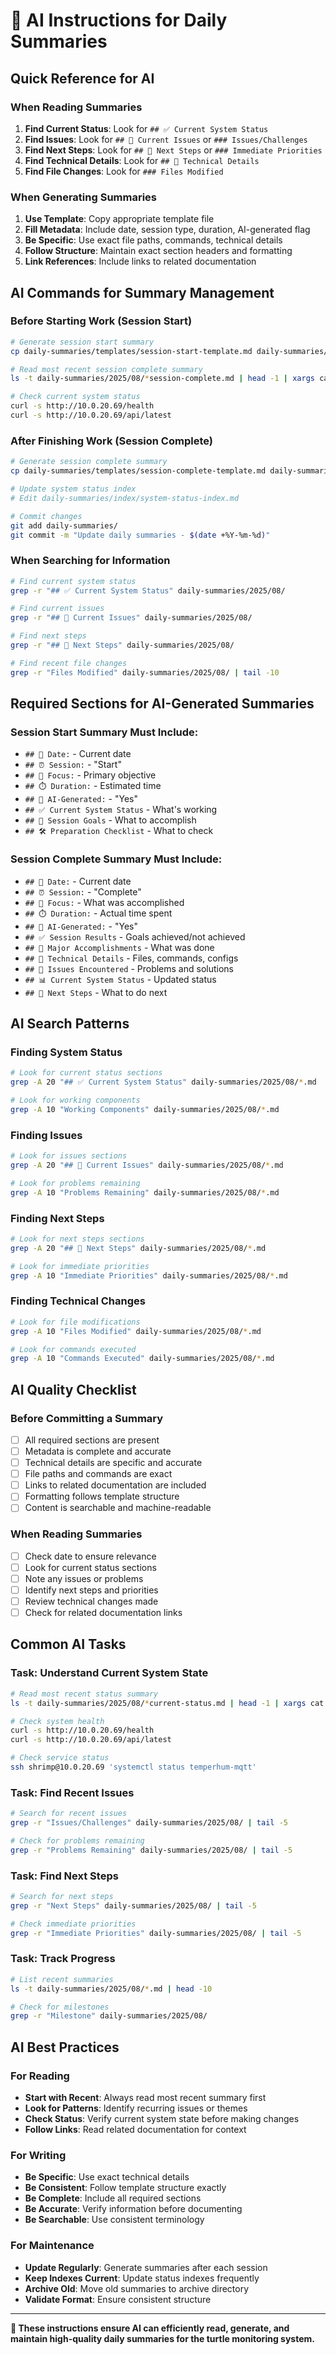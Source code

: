 # 🤖 AI Instructions for Daily Summaries

## Quick Reference for AI

### When Reading Summaries
1. **Find Current Status**: Look for `## ✅ Current System Status`
2. **Find Issues**: Look for `## 🐛 Current Issues` or `### Issues/Challenges`
3. **Find Next Steps**: Look for `## 🎯 Next Steps` or `### Immediate Priorities`
4. **Find Technical Details**: Look for `## 🔧 Technical Details`
5. **Find File Changes**: Look for `### Files Modified`

### When Generating Summaries
1. **Use Template**: Copy appropriate template file
2. **Fill Metadata**: Include date, session type, duration, AI-generated flag
3. **Be Specific**: Use exact file paths, commands, technical details
4. **Follow Structure**: Maintain exact section headers and formatting
5. **Link References**: Include links to related documentation

## AI Commands for Summary Management

### Before Starting Work (Session Start)
```bash
# Generate session start summary
cp daily-summaries/templates/session-start-template.md daily-summaries/2025/08/$(date +%Y-%m-%d)-session-start.md

# Read most recent session complete summary
ls -t daily-summaries/2025/08/*session-complete.md | head -1 | xargs cat

# Check current system status
curl -s http://10.0.20.69/health
curl -s http://10.0.20.69/api/latest
```

### After Finishing Work (Session Complete)
```bash
# Generate session complete summary
cp daily-summaries/templates/session-complete-template.md daily-summaries/2025/08/$(date +%Y-%m-%d)-session-complete.md

# Update system status index
# Edit daily-summaries/index/system-status-index.md

# Commit changes
git add daily-summaries/
git commit -m "Update daily summaries - $(date +%Y-%m-%d)"
```

### When Searching for Information
```bash
# Find current system status
grep -r "## ✅ Current System Status" daily-summaries/2025/08/

# Find current issues
grep -r "## 🐛 Current Issues" daily-summaries/2025/08/

# Find next steps
grep -r "## 🎯 Next Steps" daily-summaries/2025/08/

# Find recent file changes
grep -r "Files Modified" daily-summaries/2025/08/ | tail -10
```

## Required Sections for AI-Generated Summaries

### Session Start Summary Must Include:
- `## 📅 Date:` - Current date
- `## ⏰ Session:` - "Start"
- `## 🎯 Focus:` - Primary objective
- `## ⏱️ Duration:` - Estimated time
- `## 🤖 AI-Generated:` - "Yes"
- `## ✅ Current System Status` - What's working
- `## 🎯 Session Goals` - What to accomplish
- `## 🛠️ Preparation Checklist` - What to check

### Session Complete Summary Must Include:
- `## 📅 Date:` - Current date
- `## ⏰ Session:` - "Complete"
- `## 🎯 Focus:` - What was accomplished
- `## ⏱️ Duration:` - Actual time spent
- `## 🤖 AI-Generated:` - "Yes"
- `## ✅ Session Results` - Goals achieved/not achieved
- `## 🚀 Major Accomplishments` - What was done
- `## 🔧 Technical Details` - Files, commands, configs
- `## 🐛 Issues Encountered` - Problems and solutions
- `## 📊 Current System Status` - Updated status
- `## 🎯 Next Steps` - What to do next

## AI Search Patterns

### Finding System Status
```bash
# Look for current status sections
grep -A 20 "## ✅ Current System Status" daily-summaries/2025/08/*.md

# Look for working components
grep -A 10 "Working Components" daily-summaries/2025/08/*.md
```

### Finding Issues
```bash
# Look for issues sections
grep -A 20 "## 🐛 Current Issues" daily-summaries/2025/08/*.md

# Look for problems remaining
grep -A 10 "Problems Remaining" daily-summaries/2025/08/*.md
```

### Finding Next Steps
```bash
# Look for next steps sections
grep -A 20 "## 🎯 Next Steps" daily-summaries/2025/08/*.md

# Look for immediate priorities
grep -A 10 "Immediate Priorities" daily-summaries/2025/08/*.md
```

### Finding Technical Changes
```bash
# Look for file modifications
grep -A 10 "Files Modified" daily-summaries/2025/08/*.md

# Look for commands executed
grep -A 10 "Commands Executed" daily-summaries/2025/08/*.md
```

## AI Quality Checklist

### Before Committing a Summary
- [ ] All required sections are present
- [ ] Metadata is complete and accurate
- [ ] Technical details are specific and accurate
- [ ] File paths and commands are exact
- [ ] Links to related documentation are included
- [ ] Formatting follows template structure
- [ ] Content is searchable and machine-readable

### When Reading Summaries
- [ ] Check date to ensure relevance
- [ ] Look for current status sections
- [ ] Note any issues or problems
- [ ] Identify next steps and priorities
- [ ] Review technical changes made
- [ ] Check for related documentation links

## Common AI Tasks

### Task: Understand Current System State
```bash
# Read most recent status summary
ls -t daily-summaries/2025/08/*current-status.md | head -1 | xargs cat

# Check system health
curl -s http://10.0.20.69/health
curl -s http://10.0.20.69/api/latest

# Check service status
ssh shrimp@10.0.20.69 'systemctl status temperhum-mqtt'
```

### Task: Find Recent Issues
```bash
# Search for recent issues
grep -r "Issues/Challenges" daily-summaries/2025/08/ | tail -5

# Check for problems remaining
grep -r "Problems Remaining" daily-summaries/2025/08/ | tail -5
```

### Task: Find Next Steps
```bash
# Search for next steps
grep -r "Next Steps" daily-summaries/2025/08/ | tail -5

# Check immediate priorities
grep -r "Immediate Priorities" daily-summaries/2025/08/ | tail -5
```

### Task: Track Progress
```bash
# List recent summaries
ls -t daily-summaries/2025/08/*.md | head -10

# Check for milestones
grep -r "Milestone" daily-summaries/2025/08/
```

## AI Best Practices

### For Reading
- **Start with Recent**: Always read most recent summary first
- **Look for Patterns**: Identify recurring issues or themes
- **Check Status**: Verify current system state before making changes
- **Follow Links**: Read related documentation for context

### For Writing
- **Be Specific**: Use exact technical details
- **Be Consistent**: Follow template structure exactly
- **Be Complete**: Include all required sections
- **Be Accurate**: Verify information before documenting
- **Be Searchable**: Use consistent terminology

### For Maintenance
- **Update Regularly**: Generate summaries after each session
- **Keep Indexes Current**: Update status indexes frequently
- **Archive Old**: Move old summaries to archive directory
- **Validate Format**: Ensure consistent structure

---

**🤖 These instructions ensure AI can efficiently read, generate, and maintain high-quality daily summaries for the turtle monitoring system.** 